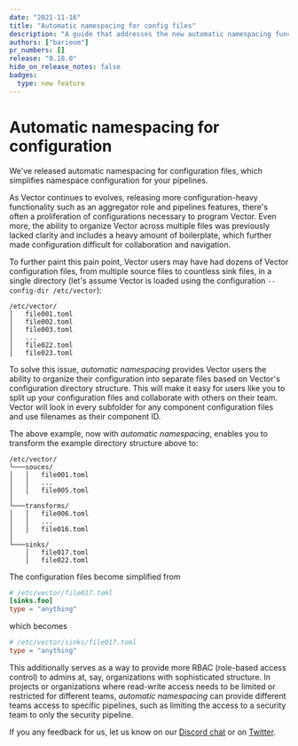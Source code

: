 ```yaml
---
date: "2021-11-16"
title: "Automatic namespacing for config files"
description: "A guide that addresses the new automatic namespacing functionality"
authors: ["barieom"]
pr_numbers: []
release: "0.18.0"
hide_on_release_notes: false
badges:
  type: new feature
---
```


# Automatic namespacing for configuration


We've released automatic namespacing for configuration files, which simplifies namespace configuration for your pipelines.

As Vector continues to evolves, releasing more configuration-heavy functionality such as an aggregator role and pipelines features, there's often a proliferation of configurations necessary to program Vector. Even more, the ability to organize Vector across multiple files was previously lacked clarity and includes a heavy amount of boilerplate, which further made configuration difficult for collaboration and navigation.

To further paint this pain point, Vector users may have had dozens of Vector configuration files, from multiple source files to countless sink files, in a single directory (let's assume Vector is loaded using the configuration `--config-dir /etc/vector`):
```
/etc/vector/
│   file001.toml
│   file002.toml    
│	file003.toml
│   ...
│   file022.toml
│   file023.toml
```

To solve this issue, _automatic namespacing_ provides Vector users the ability to organize their configuration into separate files based on Vector's configuration directory structure. This will make it easy for users like you to split up your configuration files and collaborate with others on their team. Vector will look in every subfolder for any component configuration files and use filenames as their component ID. 

The above example, now with _automatic namespacing_, enables you to transform the example directory structure above to:
```
/etc/vector/
└───souces/
│   │   file001.toml
│   │   ...
│   │   file005.toml
│   
└───transforms/
│   │   file006.toml
│   │   ...
│   │   file016.toml
│ 
└───sinks/
    │   file017.toml
    │   file022.toml
```

The configuration files become simplified from
``` toml
# /etc/vector/file017.toml
[sinks.foo]
type = "anything"
```

which becomes
``` toml
# /etc/vector/sinks/file017.toml
type = "anything"
```

This additionally serves as a way to provide more RBAC (role-based access control) to admins at, say, organizations with sophisticated structure. In projects or organizations where read-write access needs to be limited or restricted for different teams, _automatic namespacing_ can provide different teams access to specific pipelines, such as limiting the access to a security team to only the security pipeline.

If you any feedback for us, let us know on our [Discord chat][] or on [Twitter][].


[Discord chat]:https://discord.com/invite/dX3bdkF
[Twitter]:https://twitter.com/vectordotdev